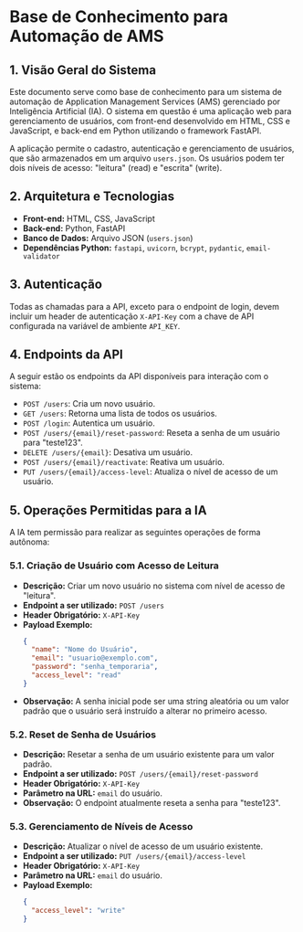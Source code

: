 # Base de Conhecimento para Automação de AMS

## 1. Visão Geral do Sistema

Este documento serve como base de conhecimento para um sistema de automação de Application Management Services (AMS) gerenciado por Inteligência Artificial (IA). O sistema em questão é uma aplicação web para gerenciamento de usuários, com front-end desenvolvido em HTML, CSS e JavaScript, e back-end em Python utilizando o framework FastAPI.

A aplicação permite o cadastro, autenticação e gerenciamento de usuários, que são armazenados em um arquivo `users.json`. Os usuários podem ter dois níveis de acesso: "leitura" (read) e "escrita" (write).

## 2. Arquitetura e Tecnologias

- **Front-end:** HTML, CSS, JavaScript
- **Back-end:** Python, FastAPI
- **Banco de Dados:** Arquivo JSON (`users.json`)
- **Dependências Python:** `fastapi`, `uvicorn`, `bcrypt`, `pydantic`, `email-validator`

## 3. Autenticação

Todas as chamadas para a API, exceto para o endpoint de login, devem incluir um header de autenticação `X-API-Key` com a chave de API configurada na variável de ambiente `API_KEY`.

## 4. Endpoints da API

A seguir estão os endpoints da API disponíveis para interação com o sistema:

- `POST /users`: Cria um novo usuário.
- `GET /users`: Retorna uma lista de todos os usuários.
- `POST /login`: Autentica um usuário.
- `POST /users/{email}/reset-password`: Reseta a senha de um usuário para "teste123".
- `DELETE /users/{email}`: Desativa um usuário.
- `POST /users/{email}/reactivate`: Reativa um usuário.
- `PUT /users/{email}/access-level`: Atualiza o nível de acesso de um usuário.

## 5. Operações Permitidas para a IA

A IA tem permissão para realizar as seguintes operações de forma autônoma:

### 5.1. Criação de Usuário com Acesso de Leitura

- **Descrição:** Criar um novo usuário no sistema com nível de acesso de "leitura".
- **Endpoint a ser utilizado:** `POST /users`
- **Header Obrigatório:** `X-API-Key`
- **Payload Exemplo:**
  ```json
  {
    "name": "Nome do Usuário",
    "email": "usuario@exemplo.com",
    "password": "senha_temporaria",
    "access_level": "read"
  }
  ```
- **Observação:** A senha inicial pode ser uma string aleatória ou um valor padrão que o usuário será instruído a alterar no primeiro acesso.

### 5.2. Reset de Senha de Usuários

- **Descrição:** Resetar a senha de um usuário existente para um valor padrão.
- **Endpoint a ser utilizado:** `POST /users/{email}/reset-password`
- **Header Obrigatório:** `X-API-Key`
- **Parâmetro na URL:** `email` do usuário.
- **Observação:** O endpoint atualmente reseta a senha para "teste123".

### 5.3. Gerenciamento de Níveis de Acesso

- **Descrição:** Atualizar o nível de acesso de um usuário existente.
- **Endpoint a ser utilizado:** `PUT /users/{email}/access-level`
- **Header Obrigatório:** `X-API-Key`
- **Parâmetro na URL:** `email` do usuário.
- **Payload Exemplo:**
  ```json
  {
    "access_level": "write"
  }
  ```
